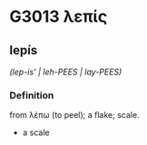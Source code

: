 # G3013 λεπίς

## lepís

_(lep-is' | leh-PEES | lay-PEES)_

### Definition

from λέπω (to peel); a flake; scale.

- a scale

